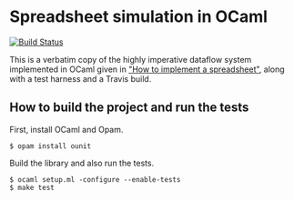 # Spreadsheet simulation in OCaml

[![Build Status](https://travis-ci.org/FranklinChen/spreadsheet-ocaml.png)](https://travis-ci.org/FranklinChen/spreadsheet-ocaml)

This is a verbatim copy of the highly imperative dataflow system implemented in OCaml given in ["How to implement a spreadsheet"](http://semantic-domain.blogspot.com/2015/07/how-to-implement-spreadsheet.html), along with a test harness and a Travis build.

## How to build the project and run the tests

First, install OCaml and Opam.

```console
$ opam install ounit
```

Build the library and also run the tests.

```console
$ ocaml setup.ml -configure --enable-tests
$ make test
```
